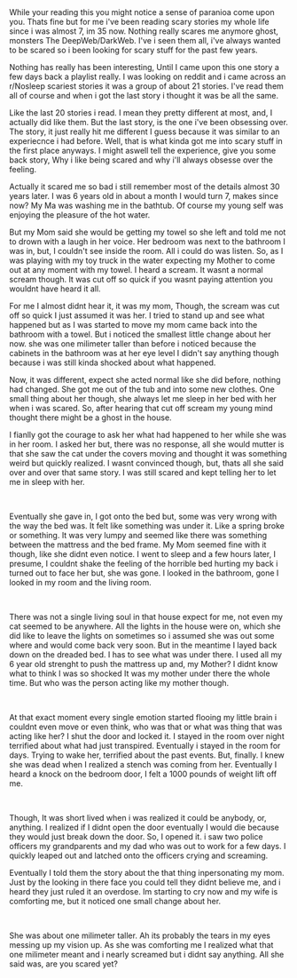 &#x200B;

While your reading this you might notice a sense of paranioa come upon you.  Thats fine but for me i've been reading scary stories my whole life since i was almost 7, im 35 now. Nothing really scares me anymore ghost, monsters The DeepWeb/DarkWeb. I've i seen them all, i've always wanted to be scared so i been looking for scary stuff for the past few years.

 Nothing has really has been interesting, Until I came upon this one story a few days back a playlist really. I was looking on reddit and i came across an r/Nosleep scariest stories it was a group of about 21 stories. I've read them all of course and when i got the last story i thought it was be all the same.

 Like the last 20 stories i read. I mean they pretty different at most, and, I actually did like them. But the last story, is the one i've been obsessing over. The story, it just really hit me different I guess because it was similar to an experiecnce i had before. Well, that is what kinda got me into scary stuff in the first place anyways. I might aswell tell the experience, give you some back story, Why i like being scared and why i'll always obsesse over the feeling.

 Actually it scared me so bad i still remember most of the details almost 30 years later.     I was 6 years old in about a month I would turn 7, makes since now? My Ma was washing me in the bathtub. Of course my young self was enjoying the pleasure of the hot water. 

But my Mom said she would be getting my towel so she left and told me not to drown with a laugh in her voice. Her bedroom was next to the bathroom I was in, but, I couldn't see inside the room. All i could do was listen. So, as I was playing with my toy truck in the water expecting my Mother to come out at any moment with my towel. I heard a scream. It wasnt a normal scream though. It was cut off so quick if you wasnt paying attention you wouldnt have heard it all. 

For me I almost didnt hear it, it was my mom, Though, the scream was cut off so quick I just assumed it was her. I tried to stand up and see what happened but as I was started to move my mom came back into the bathroom with a towel. But i noticed the smallest little change about her now. she was one milimeter taller than before i noticed because the cabinets in the bathroom was at her eye level I didn't say anything though because i was still kinda shocked about what happened. 

Now, it was different, expect she acted normal like she did before, nothing had changed. She got me out of the tub and into some new clothes. One small thing about her though, she always let me sleep in her bed with her when i was scared. So, after hearing that cut off scream my young mind thought there might be a ghost in the house. 

I fianlly got the courage to ask her what had happened to her while she was in her room. I asked her but, there was no response, all she would mutter is that she saw the cat under the covers moving and thought it was something weird but quickly realized. I wasnt convinced though, but, thats all she said over and over that same story. I was still scared and kept telling her to let me in sleep with her. 

&#x200B;

Eventually she gave in, I got onto the bed but, some was very wrong with the way the bed was. It felt like something was under it. Like a spring broke or something. It was very lumpy and seemed like there was something between the mattress and the bed frame. My Mom seemed fine with it though, like she didnt even notice. I went to sleep and a few hours later, I presume, I couldnt shake the feeling of the horrible bed hurting my back i turned out to face her but, she was gone. I looked in the bathroom, gone I looked in my room and the living room. 

&#x200B;

There was not a single living soul in that house expect for me, not even my cat seemed to be anywhere. All the lights in the house were on, which she did like to leave the lights on sometimes so i assumed she was out some where and would come back very soon. But in the meantime I layed back down on the dreaded bed. I has to see what was under there. I used all my 6 year old strenght to push the mattress up and, my Mother? I didnt know what to think I was so shocked It was my mother under there the whole time. But who was the person acting like my mother though. 

&#x200B;

At that exact moment every single emotion started flooing my little brain i couldnt even move or even think, who was that or what was thing that was acting like her? I shut the door and locked it. I stayed in the room over night terrified about what had just transpired. Eventually i stayed in the room for days. Trying to wake her, terrified about the past events. But,  finally. I knew she was dead when I realized a stench was coming from her. Eventually I heard a knock on the bedroom door, I felt a 1000 pounds of weight lift off me. 

&#x200B;

Though, It was short lived when i was realized it could be anybody, or, anything. I realized if I didnt open the door eventually I would die because they would just break down the door. So, I opened it. i saw two police officers my grandparents and my dad who was out to work for a few days. I quickly leaped out and latched onto the officers crying and screaming.

 Eventually I told them the story about the that thing inpersonating my mom. Just by the looking in there face you could tell they didnt believe me, and i heard they just ruled it an overdose. Im starting to cry now and my wife is comforting me, but it noticed one small change about her. 

&#x200B;

She was about one milimeter taller. Ah its probably the tears in my eyes messing up my vision up. As she was comforting me I realized what that one milimeter meant and i nearly screamed but i didnt say anything. All she said was, are you scared yet?